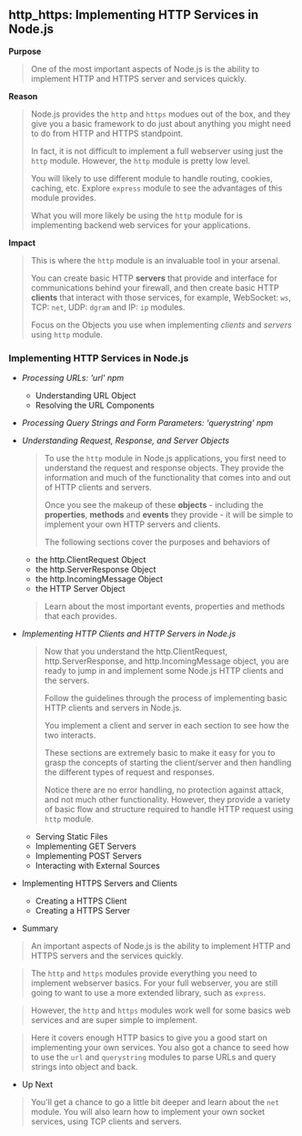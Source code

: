## http_https: Implementing HTTP Services in Node.js

**Purpose**
> One of the most important aspects of Node.js is the ability to implement HTTP and HTTPS server and services quickly.

**Reason**
> Node.js provides the `http` and `https` modues out of the box, and they give you a basic framework to do just about anything you might need to do from HTTP and HTTPS standpoint.
>
> In fact, it is not difficult to implement a full webserver using just the `http` module. However, the `http` module is pretty low level.
>
> You will likely to use different module to handle routing, cookies, caching, etc. Explore `express` module to see the advantages of this module provides.
>
> What you will more likely be using the `http` module for is implementing backend web services for your applications.

**Impact**
> This is where the `http` module is an invaluable tool in your arsenal.
>
> You can create basic HTTP **servers** that provide and interface for communications behind your firewall, and then create basic HTTP **clients** that interact with those services, for example, WebSocket: `ws`, TCP: `net`, UDP: `dgram` and IP: `ip`  modules.
>
> Focus on the Objects you use when implementing *clients* and *servers* using `http` module.

### Implementing HTTP Services in Node.js 

- *Processing URLs: 'url' npm*
  - Understanding URL Object
  - Resolving the URL Components
	
- *Processing Query Strings and Form Parameters: 'querystring' npm*

- *Understanding Request, Response, and Server Objects*
  > To use the `http` module in Node.js applications, you first need to understand the request and response objects. They provide the information and much of the functionality that comes into and out of HTTP clients and servers.
  >
  > Once you see the makeup of these **objects** - including the **properties**, **methods** and **events** they provide - it will be simple to implement your own HTTP servers and clients.
  >
  > The following sections cover the purposes and behaviors of 
  	- the http.ClientRequest Object 
  	- the http.ServerResponse Object
  	- the http.IncomingMessage Object
  	- the HTTP Server Object
  >
  > Learn about the most important events, properties and methods that each provides.
	
- *Implementing HTTP Clients and HTTP Servers in Node.js*
	> Now that you understand the http.ClientRequest, http.ServerResponse, and http.IncomingMessage object, you are ready to jump in and implement some Node.js HTTP clients and the servers.
	>
	> Follow the guidelines through the process of implementing basic HTTP clients and servers in Node.js.
	>
	> You implement a client and server in each section to see how the two interacts.
	>
	> These sections are extremely basic to make it easy for you to grasp the concepts of starting the client/server and then handling the different types of request and responses.
	>
	> Notice there are no error handling, no protection against attack, and not much other functionality. However, they provide a variety of basic flow and structure required to handle HTTP request using `http` module.
	
  - Serving Static Files
  - Implementing GET Servers
  - Implementing POST Servers
  - Interacting with External Sources

- Implementing HTTPS Servers and Clients
  - Creating a HTTPS Client
  - Creating a HTTPS Server

- Summary
> An important aspects of Node.js is the ability to implement HTTP and HTTPS servers and the services quickly.

> The `http` and `https` modules provide everything you need to implement webserver basics. For your full webserver, you are still going to want to use a more extended library, such as `express`. 

> However, the `http` and `https` modules work well for some basics web services and are super simple to implement.

> Here it covers enough HTTP basics to give you a good start on implementing your own services. You also got a chance to seed how to use the `url` and `querystring` modules to parse URLs and query strings into object and back.

- Up Next
> You'll get a chance to go a little bit deeper and learn about the `net` module. You will also learn how to implement your own socket services, using TCP clients and servers.

